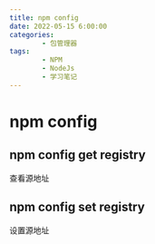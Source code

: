 ```yaml
---
title: npm config
date: 2022-05-15 6:00:00
categories:
        - 包管理器
tags:
        - NPM
        - NodeJs
        - 学习笔记
---
```


# npm config

## npm config get registry

查看源地址

## npm config set registry

设置源地址
